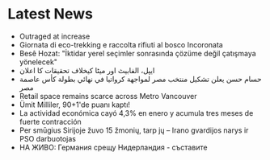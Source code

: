 # Latest News
-  Outraged at increase
-  Giornata di eco-trekking e raccolta rifiuti al bosco Incoronata
-  Besê Hozat: "İktidar yerel seçimler sonrasında çözüme değil çatışmaya yönelecek"
-  ایپل، الفابیٹ اور میٹا کیخلاف تحقیقات کا اعلان
-  حسام حسن يعلن تشكيل منتخب مصر لمواجهة كرواتيا في نهائي بطولة كأس عاصمة مصر
-  Retail space remains scarce across Metro Vancouver
-  Ümit Milliler, 90+1'de puanı kaptı!
-  La actividad económica cayó 4,3% en enero y acumula tres meses de fuerte contracción
-  Per smūgius Sirijoje žuvo 15 žmonių, tarp jų – Irano gvardijos narys ir PSO darbuotojas
-  НА ЖИВО: Германия срещу Нидерландия - съставите
